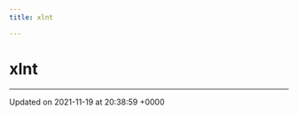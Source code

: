 ```yaml
---
title: xlnt

---
```


# xlnt








-------------------------------

Updated on 2021-11-19 at 20:38:59 +0000